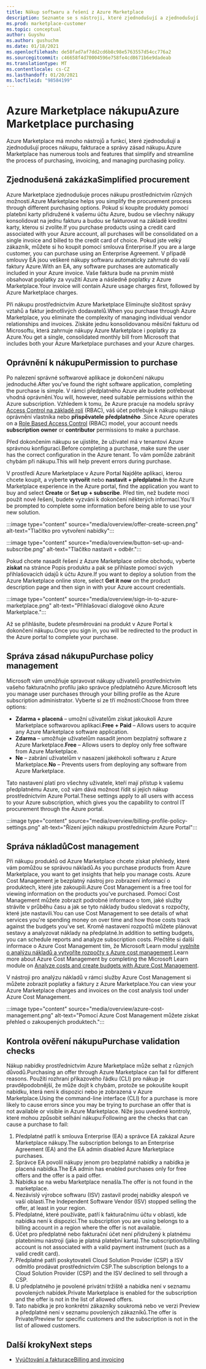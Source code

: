 ```yaml
---
title: Nákup softwaru a řešení z Azure Marketplace
description: Seznamte se s nástroji, které zjednodušují a zjednodušují nákupy a správu softwaru v Azure Marketplace.
ms.prod: marketplace-customer
ms.topic: conceptual
author: Guyshu
ms.author: gushuchm
ms.date: 01/18/2021
ms.openlocfilehash: de58fad7af7dd2cd6b8c98e5763557d54cc776a2
ms.sourcegitcommit: c46658f4d70004596e758fe4cd8671b6e9dadeab
ms.translationtype: MT
ms.contentlocale: cs-CZ
ms.lasthandoff: 01/20/2021
ms.locfileid: "98584199"
---
```

# <a name="azure-marketplace-purchasing"></a><span data-ttu-id="45c8f-103">Azure Marketplace nákupu</span><span class="sxs-lookup"><span data-stu-id="45c8f-103">Azure Marketplace purchasing</span></span>

<span data-ttu-id="45c8f-104">Azure Marketplace má mnoho nástrojů a funkcí, které zjednodušují a zjednodušují proces nákupu, fakturace a správy zásad nákupu.</span><span class="sxs-lookup"><span data-stu-id="45c8f-104">Azure Marketplace has numerous tools and features that simplify and streamline the process of purchasing, invoicing, and managing purchasing policy.</span></span>

## <a name="simplified-procurement"></a><span data-ttu-id="45c8f-105">Zjednodušená zakázka</span><span class="sxs-lookup"><span data-stu-id="45c8f-105">Simplified procurement</span></span>

<span data-ttu-id="45c8f-106">Azure Marketplace zjednodušuje proces nákupu prostřednictvím různých možností.</span><span class="sxs-lookup"><span data-stu-id="45c8f-106">Azure Marketplace helps you simplify the procurement process through different purchasing options.</span></span> <span data-ttu-id="45c8f-107">Pokud si koupíte produkty pomocí platební karty přidružené k vašemu účtu Azure, budou se všechny nákupy konsolidovat na jednu fakturu a budou se fakturovat na základě kreditní karty, kterou si zvolíte.</span><span class="sxs-lookup"><span data-stu-id="45c8f-107">If you purchase products using a credit card associated with your Azure account, all purchases will be consolidated on a single invoice and billed to the credit card of choice.</span></span> <span data-ttu-id="45c8f-108">Pokud jste velký zákazník, můžete si ho koupit pomocí smlouva Enterprise.</span><span class="sxs-lookup"><span data-stu-id="45c8f-108">If you are a large customer, you can purchase using an Enterprise Agreement.</span></span> <span data-ttu-id="45c8f-109">V případě smlouvy EA jsou veškeré nákupy softwaru automaticky zahrnuté do vaší faktury Azure.</span><span class="sxs-lookup"><span data-stu-id="45c8f-109">With an EA, any software purchases are automatically included in your Azure invoice.</span></span> <span data-ttu-id="45c8f-110">Vaše faktura bude na prvním místě obsahovat poplatky za využití Azure a následně poplatky z Azure Marketplace.</span><span class="sxs-lookup"><span data-stu-id="45c8f-110">Your invoice will contain Azure usage charges first, followed by Azure Marketplace charges.</span></span>

<span data-ttu-id="45c8f-111">Při nákupu prostřednictvím Azure Marketplace Eliminujte složitost správy vztahů a faktur jednotlivých dodavatelů.</span><span class="sxs-lookup"><span data-stu-id="45c8f-111">When you purchase through Azure Marketplace, you eliminate the complexity of managing individual vendor relationships and invoices.</span></span> <span data-ttu-id="45c8f-112">Získáte jednu konsolidovanou měsíční fakturu od Microsoftu, která zahrnuje nákupy Azure Marketplace i poplatky za Azure.</span><span class="sxs-lookup"><span data-stu-id="45c8f-112">You get a single, consolidated monthly bill from Microsoft that includes both your Azure Marketplace purchases and your Azure charges.</span></span>

## <a name="permission-to-purchase"></a><span data-ttu-id="45c8f-113">Oprávnění k nákupu</span><span class="sxs-lookup"><span data-stu-id="45c8f-113">Permission to purchase</span></span>

<span data-ttu-id="45c8f-114">Po nalezení správné softwarové aplikace je dokončení nákupu jednoduché.</span><span class="sxs-lookup"><span data-stu-id="45c8f-114">After you've found the right software application, completing the purchase is simple.</span></span> <span data-ttu-id="45c8f-115">V rámci předplatného Azure ale budete potřebovat vhodná oprávnění.</span><span class="sxs-lookup"><span data-stu-id="45c8f-115">You will, however, need suitable permissions within the Azure subscription.</span></span> <span data-ttu-id="45c8f-116">Vzhledem k tomu, že Azure pracuje na modelu správy [Access Control na základě rolí](/azure/role-based-access-control/overview) (RBAC), váš účet potřebuje k nákupu nákup oprávnění vlastníka nebo **přispěvatele** **předplatného** .</span><span class="sxs-lookup"><span data-stu-id="45c8f-116">Since Azure operates on a [Role Based Access Control](/azure/role-based-access-control/overview) (RBAC) model, your account needs **subscription owner** or **contributor** permissions to make a purchase.</span></span>

<span data-ttu-id="45c8f-117">Před dokončením nákupu se ujistěte, že uživatel má v tenantovi Azure správnou konfiguraci.</span><span class="sxs-lookup"><span data-stu-id="45c8f-117">Before completing a purchase, make sure the user has the correct configuration in the Azure tenant.</span></span> <span data-ttu-id="45c8f-118">To vám pomůže zabránit chybám při nákupu.</span><span class="sxs-lookup"><span data-stu-id="45c8f-118">This will help prevent errors during purchase.</span></span>

<span data-ttu-id="45c8f-119">V prostředí Azure Marketplace v Azure Portal Najděte aplikaci, kterou chcete koupit, a vyberte **vytvořit** nebo **nastavit + předplatné**.</span><span class="sxs-lookup"><span data-stu-id="45c8f-119">In the Azure Marketplace experience in the Azure portal, find the application you want to buy and select **Create** or **Set up + subscribe**.</span></span> <span data-ttu-id="45c8f-120">Před tím, než budete moci použít nové řešení, budete vyzváni k dokončení některých informací.</span><span class="sxs-lookup"><span data-stu-id="45c8f-120">You'll be prompted to complete some information before being able to use your new solution.</span></span>

:::image type="content" source="media/overview/offer-create-screen.png" alt-text="Tlačítko pro vytvoření nabídky":::

:::image type="content" source="media/overview/button-set-up-and-subscribe.png" alt-text="Tlačítko nastavit + odběr.":::

<span data-ttu-id="45c8f-123">Pokud chcete nasadit řešení z Azure Marketplace online obchodu, vyberte **získat** na stránce Popis produktu a pak se přihlaste pomocí svých přihlašovacích údajů k účtu Azure.</span><span class="sxs-lookup"><span data-stu-id="45c8f-123">If you want to deploy a solution from the Azure Marketplace online store, select **Get it now** on the product description page and then sign in with your Azure account credentials.</span></span>

:::image type="content" source="media/overview/sign-in-to-azure-marketplace.png" alt-text="Přihlašovací dialogové okno Azure Marketplace.":::

<span data-ttu-id="45c8f-125">Až se přihlásíte, budete přesměrováni na produkt v Azure Portal k dokončení nákupu.</span><span class="sxs-lookup"><span data-stu-id="45c8f-125">Once you sign in, you will be redirected to the product in the Azure portal to complete your purchase.</span></span>

## <a name="purchase-policy-management"></a><span data-ttu-id="45c8f-126">Správa zásad nákupu</span><span class="sxs-lookup"><span data-stu-id="45c8f-126">Purchase policy management</span></span>

<span data-ttu-id="45c8f-127">Microsoft vám umožňuje spravovat nákupy uživatelů prostřednictvím vašeho fakturačního profilu jako správce předplatného Azure.</span><span class="sxs-lookup"><span data-stu-id="45c8f-127">Microsoft lets you manage user purchases through your billing profile as the Azure subscription administrator.</span></span> <span data-ttu-id="45c8f-128">Vyberte si ze tří možností:</span><span class="sxs-lookup"><span data-stu-id="45c8f-128">Choose from three options:</span></span>

- <span data-ttu-id="45c8f-129">**Zdarma + placená** – umožní uživatelům získat jakoukoli Azure Marketplace softwarovou aplikaci.</span><span class="sxs-lookup"><span data-stu-id="45c8f-129">**Free + Paid** – Allows users to acquire any Azure Marketplace software application.</span></span>
- <span data-ttu-id="45c8f-130">**Zdarma** – umožňuje uživatelům nasadit jenom bezplatný software z Azure Marketplace.</span><span class="sxs-lookup"><span data-stu-id="45c8f-130">**Free** – Allows users to deploy only free software from Azure Marketplace.</span></span>
- <span data-ttu-id="45c8f-131">**Ne** – zabrání uživatelům v nasazení jakéhokoli softwaru z Azure Marketplace.</span><span class="sxs-lookup"><span data-stu-id="45c8f-131">**No** – Prevents users from deploying any software from Azure Marketplace.</span></span>

<span data-ttu-id="45c8f-132">Tato nastavení platí pro všechny uživatele, kteří mají přístup k vašemu předplatnému Azure, což vám dává možnost řídit si jejich nákup prostřednictvím Azure Portal.</span><span class="sxs-lookup"><span data-stu-id="45c8f-132">These settings apply to all users with access to your Azure subscription, which gives you the capability to control IT procurement through the Azure portal.</span></span>

:::image type="content" source="media/overview/billing-profile-policy-settings.png" alt-text="Řízení jejich nákupu prostřednictvím Azure Portal":::

## <a name="cost-management"></a><span data-ttu-id="45c8f-134">Správa nákladů</span><span class="sxs-lookup"><span data-stu-id="45c8f-134">Cost management</span></span>

<span data-ttu-id="45c8f-135">Při nákupu produktů od Azure Marketplace chcete získat přehledy, které vám pomůžou se správou nákladů.</span><span class="sxs-lookup"><span data-stu-id="45c8f-135">As you purchase products from Azure Marketplace, you want to get insights that help you manage costs.</span></span> <span data-ttu-id="45c8f-136">Azure Cost Management je bezplatný nástroj pro zobrazení informací o produktech, které jste zakoupili.</span><span class="sxs-lookup"><span data-stu-id="45c8f-136">Azure Cost Management is a free tool for viewing information on the products you've purchased.</span></span> <span data-ttu-id="45c8f-137">Pomocí Cost Management můžete zobrazit podrobné informace o tom, jaké služby strávíte v průběhu času a jak se tyto náklady budou sledovat s rozpočty, které jste nastavili.</span><span class="sxs-lookup"><span data-stu-id="45c8f-137">You can use Cost Management to see details of what services you're spending money on over time and how those costs track against the budgets you've set.</span></span> <span data-ttu-id="45c8f-138">Kromě nastavení rozpočtů můžete plánovat sestavy a analyzovat náklady na předplatné.</span><span class="sxs-lookup"><span data-stu-id="45c8f-138">In addition to setting budgets, you can schedule reports and analyze subscription costs.</span></span> <span data-ttu-id="45c8f-139">Přečtěte si další informace o Azure Cost Management tím, že Microsoft Learn modul [vyplníte o analýzu nákladů a vytvoříte rozpočty s Azure cost management](/learn/modules/analyze-costs-create-budgets-azure-cost-management/).</span><span class="sxs-lookup"><span data-stu-id="45c8f-139">Learn more about Azure Cost Management by completing the Microsoft Learn module on [Analyze costs and create budgets with Azure Cost Management](/learn/modules/analyze-costs-create-budgets-azure-cost-management/).</span></span>

<span data-ttu-id="45c8f-140">V nástroji pro analýzu nákladů v rámci služby Azure Cost Management si můžete zobrazit poplatky a faktury z Azure Marketplace.</span><span class="sxs-lookup"><span data-stu-id="45c8f-140">You can view your Azure Marketplace charges and invoices on the cost analysis tool under Azure Cost Management.</span></span>

:::image type="content" source="media/overview/azure-cost-management.png" alt-text="Pomocí Azure Cost Management můžete získat přehled o zakoupených produktech.":::

## <a name="purchase-validation-checks"></a><span data-ttu-id="45c8f-142">Kontrola ověření nákupu</span><span class="sxs-lookup"><span data-stu-id="45c8f-142">Purchase validation checks</span></span>

<span data-ttu-id="45c8f-143">Nákup nabídky prostřednictvím Azure Marketplace může selhat z různých důvodů.</span><span class="sxs-lookup"><span data-stu-id="45c8f-143">Purchasing an offer through Azure Marketplace can fail for different reasons.</span></span> <span data-ttu-id="45c8f-144">Použití rozhraní příkazového řádku (CLI) pro nákup je pravděpodobnější, že může dojít k chybám, protože se pokoušíte koupit nabídku, která není k dispozici nebo je zobrazená v Azure Marketplace.</span><span class="sxs-lookup"><span data-stu-id="45c8f-144">Using the command-line interface (CLI) for a purchase is more likely to cause errors since you may be trying to purchase an offer that is not available or visible in Azure Marketplace.</span></span> <span data-ttu-id="45c8f-145">Níže jsou uvedené kontroly, které mohou způsobit selhání nákupu:</span><span class="sxs-lookup"><span data-stu-id="45c8f-145">Following are the checks that can cause a purchase to fail:</span></span>

1. <span data-ttu-id="45c8f-146">Předplatné patří k smlouva Enterprise (EA) a správce EA zakázal Azure Marketplace nákupy.</span><span class="sxs-lookup"><span data-stu-id="45c8f-146">The subscription belongs to an Enterprise Agreement (EA) and the EA admin disabled Azure Marketplace purchases.</span></span>
1. <span data-ttu-id="45c8f-147">Správce EA povolil nákupy jenom pro bezplatné nabídky a nabídka je placená nabídka.</span><span class="sxs-lookup"><span data-stu-id="45c8f-147">The EA admin has enabled purchases only for free offers and the offer is a paid offer.</span></span>
1. <span data-ttu-id="45c8f-148">Nabídka se na webu Marketplace nenašla.</span><span class="sxs-lookup"><span data-stu-id="45c8f-148">The offer is not found in the marketplace.</span></span>
1. <span data-ttu-id="45c8f-149">Nezávislý výrobce softwaru (ISV) zastavil prodej nabídky alespoň ve vaší oblasti.</span><span class="sxs-lookup"><span data-stu-id="45c8f-149">The Independent Software Vendor (ISV) stopped selling the offer, at least in your region.</span></span>
1. <span data-ttu-id="45c8f-150">Předplatné, které používáte, patří k fakturačnímu účtu v oblasti, kde nabídka není k dispozici.</span><span class="sxs-lookup"><span data-stu-id="45c8f-150">The subscription you are using belongs to a billing account in a region where the offer is not available.</span></span>
1. <span data-ttu-id="45c8f-151">Účet pro předplatné nebo fakturační účet není přidružený k platnému platebnímu nástroji (jako je platná platební karta).</span><span class="sxs-lookup"><span data-stu-id="45c8f-151">The subscription/billing account is not associated with a valid payment instrument (such as a valid credit card).</span></span>
1. <span data-ttu-id="45c8f-152">Předplatné patří poskytovateli Cloud Solution Provider (CSP) a ISV odmítlo prodávat prostřednictvím CSP.</span><span class="sxs-lookup"><span data-stu-id="45c8f-152">The subscription belongs to a Cloud Solution Provider (CSP) and the ISV declined to sell through a CSP.</span></span>
1. <span data-ttu-id="45c8f-153">U předplatného je povolené privátní tržiště a nabídka není v seznamu povolených nabídek.</span><span class="sxs-lookup"><span data-stu-id="45c8f-153">Private Marketplace is enabled for the subscription and the offer is not in the list of allowed offers.</span></span>
1. <span data-ttu-id="45c8f-154">Tato nabídka je pro konkrétní zákazníky soukromá nebo ve verzi Preview a předplatné není v seznamu povolených zákazníků.</span><span class="sxs-lookup"><span data-stu-id="45c8f-154">The offer is Private/Preview for specific customers and the subscription is not in the list of allowed customers.</span></span>

## <a name="next-steps"></a><span data-ttu-id="45c8f-155">Další kroky</span><span class="sxs-lookup"><span data-stu-id="45c8f-155">Next steps</span></span>

- [<span data-ttu-id="45c8f-156">Vyúčtování a fakturace</span><span class="sxs-lookup"><span data-stu-id="45c8f-156">Billing and invoicing</span></span>](billing-invoicing.md)